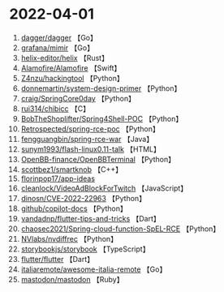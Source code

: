 # 2022-04-01

1. [dagger/dagger](https://github.com/dagger/dagger) 【Go】
2. [grafana/mimir](https://github.com/grafana/mimir) 【Go】
3. [helix-editor/helix](https://github.com/helix-editor/helix) 【Rust】
4. [Alamofire/Alamofire](https://github.com/Alamofire/Alamofire) 【Swift】
5. [Z4nzu/hackingtool](https://github.com/Z4nzu/hackingtool) 【Python】
6. [donnemartin/system-design-primer](https://github.com/donnemartin/system-design-primer) 【Python】
7. [craig/SpringCore0day](https://github.com/craig/SpringCore0day) 【Python】
8. [rui314/chibicc](https://github.com/rui314/chibicc) 【C】
9. [BobTheShoplifter/Spring4Shell-POC](https://github.com/BobTheShoplifter/Spring4Shell-POC) 【Python】
10. [Retrospected/spring-rce-poc](https://github.com/Retrospected/spring-rce-poc) 【Python】
11. [fengguangbin/spring-rce-war](https://github.com/fengguangbin/spring-rce-war) 【Java】
12. [sunym1993/flash-linux0.11-talk](https://github.com/sunym1993/flash-linux0.11-talk) 【HTML】
13. [OpenBB-finance/OpenBBTerminal](https://github.com/OpenBB-finance/OpenBBTerminal) 【Python】
14. [scottbez1/smartknob](https://github.com/scottbez1/smartknob) 【C++】
15. [florinpop17/app-ideas](https://github.com/florinpop17/app-ideas) 
16. [cleanlock/VideoAdBlockForTwitch](https://github.com/cleanlock/VideoAdBlockForTwitch) 【JavaScript】
17. [dinosn/CVE-2022-22963](https://github.com/dinosn/CVE-2022-22963) 【Python】
18. [github/copilot-docs](https://github.com/github/copilot-docs) 【Python】
19. [vandadnp/flutter-tips-and-tricks](https://github.com/vandadnp/flutter-tips-and-tricks) 【Dart】
20. [chaosec2021/Spring-cloud-function-SpEL-RCE](https://github.com/chaosec2021/Spring-cloud-function-SpEL-RCE) 【Python】
21. [NVlabs/nvdiffrec](https://github.com/NVlabs/nvdiffrec) 【Python】
22. [storybookjs/storybook](https://github.com/storybookjs/storybook) 【TypeScript】
23. [flutter/flutter](https://github.com/flutter/flutter) 【Dart】
24. [italiaremote/awesome-italia-remote](https://github.com/italiaremote/awesome-italia-remote) 【Go】
25. [mastodon/mastodon](https://github.com/mastodon/mastodon) 【Ruby】
